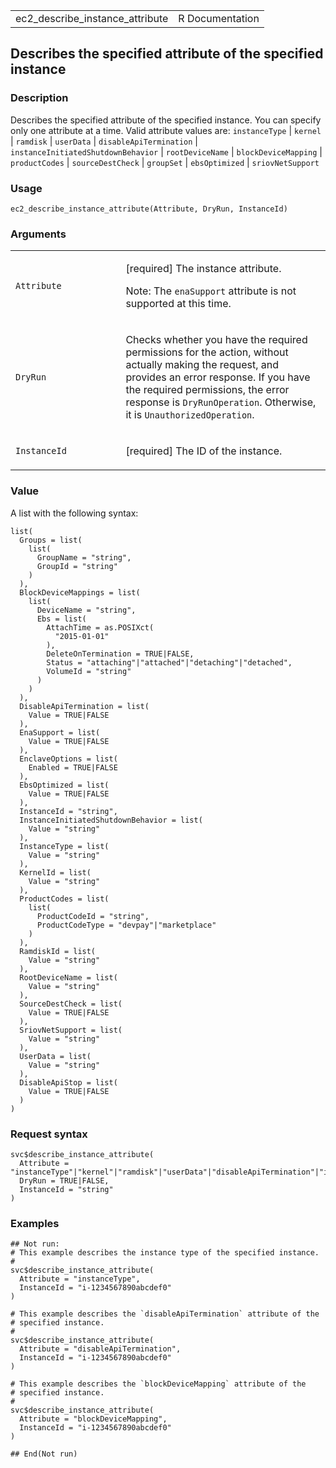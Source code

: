 <table style="width: 100%;">
<tbody>
<tr class="odd">
<td>ec2_describe_instance_attribute</td>
<td style="text-align: right;">R Documentation</td>
</tr>
</tbody>
</table>

## Describes the specified attribute of the specified instance

### Description

Describes the specified attribute of the specified instance. You can
specify only one attribute at a time. Valid attribute values are:
`instanceType` | `kernel` | `ramdisk` | `userData` |
`disableApiTermination` | `instanceInitiatedShutdownBehavior` |
`rootDeviceName` | `blockDeviceMapping` | `productCodes` |
`sourceDestCheck` | `groupSet` | `ebsOptimized` | `sriovNetSupport`

### Usage

    ec2_describe_instance_attribute(Attribute, DryRun, InstanceId)

### Arguments

<table>
<colgroup>
<col style="width: 35%" />
<col style="width: 65%" />
</colgroup>
<tbody>
<tr class="odd">
<td><code
id="ec2_describe_instance_attribute_:_Attribute">Attribute</code></td>
<td><p>[required] The instance attribute.</p>
<p>Note: The <code>enaSupport</code> attribute is not supported at this
time.</p></td>
</tr>
<tr class="even">
<td><code
id="ec2_describe_instance_attribute_:_DryRun">DryRun</code></td>
<td><p>Checks whether you have the required permissions for the action,
without actually making the request, and provides an error response. If
you have the required permissions, the error response is
<code>DryRunOperation</code>. Otherwise, it is
<code>UnauthorizedOperation</code>.</p></td>
</tr>
<tr class="odd">
<td><code
id="ec2_describe_instance_attribute_:_InstanceId">InstanceId</code></td>
<td><p>[required] The ID of the instance.</p></td>
</tr>
</tbody>
</table>

### Value

A list with the following syntax:

    list(
      Groups = list(
        list(
          GroupName = "string",
          GroupId = "string"
        )
      ),
      BlockDeviceMappings = list(
        list(
          DeviceName = "string",
          Ebs = list(
            AttachTime = as.POSIXct(
              "2015-01-01"
            ),
            DeleteOnTermination = TRUE|FALSE,
            Status = "attaching"|"attached"|"detaching"|"detached",
            VolumeId = "string"
          )
        )
      ),
      DisableApiTermination = list(
        Value = TRUE|FALSE
      ),
      EnaSupport = list(
        Value = TRUE|FALSE
      ),
      EnclaveOptions = list(
        Enabled = TRUE|FALSE
      ),
      EbsOptimized = list(
        Value = TRUE|FALSE
      ),
      InstanceId = "string",
      InstanceInitiatedShutdownBehavior = list(
        Value = "string"
      ),
      InstanceType = list(
        Value = "string"
      ),
      KernelId = list(
        Value = "string"
      ),
      ProductCodes = list(
        list(
          ProductCodeId = "string",
          ProductCodeType = "devpay"|"marketplace"
        )
      ),
      RamdiskId = list(
        Value = "string"
      ),
      RootDeviceName = list(
        Value = "string"
      ),
      SourceDestCheck = list(
        Value = TRUE|FALSE
      ),
      SriovNetSupport = list(
        Value = "string"
      ),
      UserData = list(
        Value = "string"
      ),
      DisableApiStop = list(
        Value = TRUE|FALSE
      )
    )

### Request syntax

    svc$describe_instance_attribute(
      Attribute = "instanceType"|"kernel"|"ramdisk"|"userData"|"disableApiTermination"|"instanceInitiatedShutdownBehavior"|"rootDeviceName"|"blockDeviceMapping"|"productCodes"|"sourceDestCheck"|"groupSet"|"ebsOptimized"|"sriovNetSupport"|"enaSupport"|"enclaveOptions"|"disableApiStop",
      DryRun = TRUE|FALSE,
      InstanceId = "string"
    )

### Examples

    ## Not run: 
    # This example describes the instance type of the specified instance.
    # 
    svc$describe_instance_attribute(
      Attribute = "instanceType",
      InstanceId = "i-1234567890abcdef0"
    )

    # This example describes the `disableApiTermination` attribute of the
    # specified instance.
    # 
    svc$describe_instance_attribute(
      Attribute = "disableApiTermination",
      InstanceId = "i-1234567890abcdef0"
    )

    # This example describes the `blockDeviceMapping` attribute of the
    # specified instance.
    # 
    svc$describe_instance_attribute(
      Attribute = "blockDeviceMapping",
      InstanceId = "i-1234567890abcdef0"
    )

    ## End(Not run)
